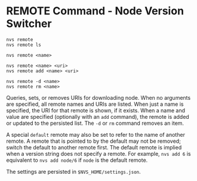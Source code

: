 # REMOTE Command - Node Version Switcher

    nvs remote
    nvs remote ls

    nvs remote <name>

    nvs remote <name> <uri>
    nvs remote add <name> <uri>

    nvs remote -d <name>
    nvs remote rm <name>

Queries, sets, or removes URIs for downloading node. When no arguments are specified, all remote names and URIs are listed. When just a name is specified, the URI for that remote is shown, if it exists. When a name and value are specified (optionally with an `add` command), the remote is added or updated to the persisted list. The `-d` or `rm` command removes an item.

A special `default` remote may also be set to refer to the name of another remote. A remote that is pointed to by the default may not be removed; switch the default to another remote first. The default remote is implied when a version string does not specify a remote. For example, `nvs add 6` is equivalent to `nvs add node/6` if `node` is the default remote.

The settings are persisted in `$NVS_HOME/settings.json`.
